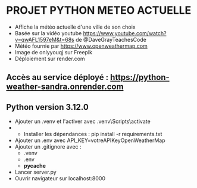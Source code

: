 # PROJET PYTHON METEO ACTUELLE
- Affiche la météo actuelle d'une ville de son choix
- Basée sur la vidéo youtube https://www.youtube.com/watch?v=qwAFL1597eM&t=68s de @DaveGrayTeachesCode
- Météo fournie par https://www.openweathermap.com
- Image de onlyyouqj sur Freepik
- Déploiement sur render.com

## Accès au service déployé : https://python-weather-sandra.onrender.com

## Python version 3.12.0
- Ajouter un .venv et l'activer avec .venv\Scripts\activate
- - Installer les dépendances : pip install -r requirements.txt
- Ajouter un .env avec API_KEY=votreAPIKeyOpenWeatherMap
- Ajouter un .gitignore avec :
   * .venv
   * .env
   * __pycache__
- Lancer server.py
- Ouvrir navigateur sur localhost:8000
